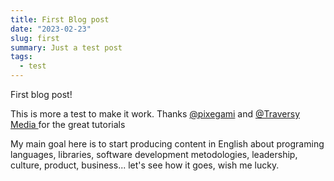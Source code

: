 ```yaml
---
title: First Blog post
date: "2023-02-23"
slug: first
summary: Just a test post
tags:
  - test
---
```

First blog post! 

This is more a test to make it work. Thanks [@pixegami](https://www.youtube.com/watch?v=Hiabp1GY8fA) and [@Traversy Media
](https://www.youtube.com/watch?v=MrjeefD8sac) for the great tutorials

My main goal here is to start producing content in English about programing languages, libraries, software development metodologies, leadership, culture, product, business... let's see how it goes, wish me lucky.